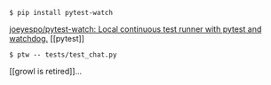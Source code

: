 
`$ pip install pytest-watch`

[joeyespo/pytest-watch: Local continuous test runner with pytest and watchdog.](https://github.com/joeyespo/pytest-watch)
[[pytest]]

`$ ptw -- tests/test_chat.py`

[[growl is retired]]...
